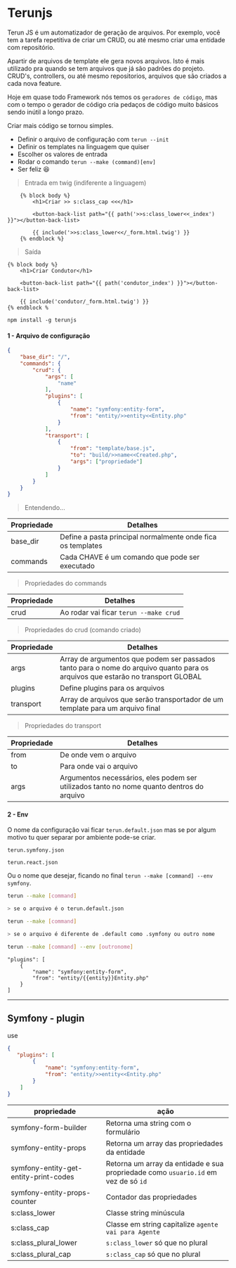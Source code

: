 # Terunjs

Terun JS é um automatizador de geração de arquivos. Por exemplo, você tem a tarefa repetitiva de criar um CRUD, ou até mesmo criar uma entidade com repositório.

Apartir de arquivos de template ele gera novos arquivos. Isto é mais utilizado pra quando se tem arquivos que já são padrões do projeto. CRUD's, controllers, ou até mesmo repositorios, arquivos que são criados a cada nova feature. 

Hoje em quase todo Framework nós temos os `geradores de código`, mas com o tempo o gerador de código cria pedaços de código muito básicos sendo inútil a longo prazo.

Criar mais código se tornou simples.

- Definir o arquivo de configuração com `terun --init`
- Definir os templates na linguagem que quiser
- Escolher os valores de entrada
- Rodar o comando `terun --make (command)[env]` 
- Ser feliz :laughing:

> Entrada em twig (indiferente a linguagem)
```twig
    {% block body %}
        <h1>Criar >> s:class_cap <<</h1>

        <button-back-list path="{{ path('>>s:class_lower<<_index') }}"></button-back-list>

        {{ include('>>s:class_lower<</_form.html.twig') }}
    {% endblock %}
```
>Saída

```twig
{% block body %}
    <h1>Criar Condutor</h1>

    <button-back-list path="{{ path('condutor_index') }}"></button-back-list>

    {{ include('condutor/_form.html.twig') }}
{% endblock %

```

```
npm install -g terunjs
```

#### 1 - Arquivo de configuração

```json
{
    "base_dir": "/",
    "commands": {
        "crud": {
            "args": [
                "name"
            ],
            "plugins": [
                {
                    "name": "symfony:entity-form",
                    "from": "entity/>>entity<<Entity.php"
                }
            ],
            "transport": [
                {
                    "from": "template/base.js",
                    "to": "build/>>name<<Created.php",
                    "args": ["propriedade"]
                }
            ]
        }
    }
}
```

> Entendendo...

| Propriedade  | Detalhes|
|--------------|---------|
| base_dir | Define a pasta principal normalmente onde fica os templates |
| commands | Cada CHAVE é um comando que pode ser executado |


> Propriedades do commands

| Propriedade  | Detalhes|
|--------------|---------|
| crud | Ao rodar vai ficar ```terun --make crud``` |


> Propriedades do crud (comando criado)

| Propriedade  | Detalhes|
|--------------|---------|
| args | Array de argumentos que podem ser passados tanto para o nome do arquivo quanto para os arquivos que estarão no transport GLOBAL|
| plugins |Define plugins para os arquivos|
| transport | Array de arquivos que serão transportador de um template para um arquivo final |

> Propriedades do transport

| Propriedade  | Detalhes|
|--------------|---------|
|from|De onde vem o arquivo|
|to|Para onde vai o arquivo|
|args|Argumentos necessários, eles podem ser utilizados tanto no nome quanto dentros do arquivo |


#### 2 - Env

O nome da configuração vai ficar `terun.default.json` mas se por algum motivo tu quer separar por ambiente pode-se criar.

`terun.symfony.json`

`terun.react.json`

Ou o nome que desejar, ficando no final `terun --make [command] --env symfony`.


```sh
terun --make [command] 

> se o arquivo é o terun.default.json

terun --make [command]

> se o arquivo é diferente de .default como .symfony ou outro nome

terun --make [command] --env [outronome]

```


```
"plugins": [
    {
        "name": "symfony:entity-form",
        "from": "entity/{{entity}}Entity.php"
    }
]
```

---

## Symfony - plugin

use
```json
{
   "plugins": [
        {
            "name": "symfony:entity-form",
            "from": "entity/>>entity<<Entity.php"
        }
    ]
}
```

|propriedade| ação|
|----------|-----|
|symfony-form-builder|Retorna uma string com o formulário|
|symfony-entity-props|Retorna um array das propriedades da entidade|
|symfony-entity-get-entity-print-codes|Retorna um array da entidade e sua propriedade como `usuario.id` em vez de só `id`|
|symfony-entity-props-counter|Contador das propriedades|
|s:class_lower|Classe string minúscula|
|s:class_cap|Classe em string capitalize `agente vai para Agente`|
|s:class_plural_lower|`s:class_lower` só que no plural|
|s:class_plural_cap|`s:class_cap` só que no plural|